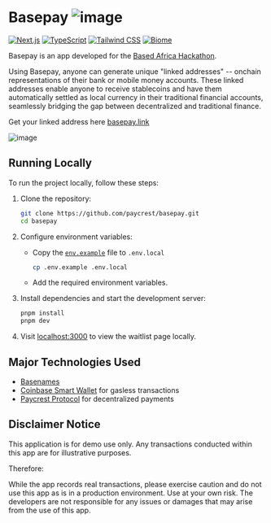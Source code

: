 # Basepay ![image](https://github.com/paycrest/zap/assets/87664239/152fa090-fea7-4553-ba98-1fd3bf9cb4b9)

[![Next.js](https://img.shields.io/badge/-Next.js-61DAFB?logo=Next.js&logoColor=white&color=11172a)](https://nextjs.org/)
[![TypeScript](https://img.shields.io/badge/-TypeScript-FFA500?logo=TypeScript&logoColor=4678c8&color=11172a)](https://typescriptlang.org/)
[![Tailwind CSS](https://img.shields.io/badge/-Tailwind%20CSS-06B6D4?logo=Tailwind%20CSS&logoColor=60bdfa&color=11172a)](https://tailwindcss.com/)
[![Biome](https://img.shields.io/badge/-Biome-1d2b34?logo=Biome&logoColor=71a5fc&color=11172a)](https://biomejs.dev/)

Basepay is an app developed for the [Based Africa Hackathon](https://devfolio.co/projects/basepay-df80).

Using Basepay, anyone can generate unique "linked addresses" -- onchain representations of their bank or mobile money accounts. These linked addresses enable anyone to receive stablecoins and have them automatically settled as local currency in their traditional financial accounts, seamlessly bridging the gap between decentralized and traditional finance.

Get your linked address here [basepay.link](https://www.basepay.link)

![image](https://based-africa.devfolio.co/_next/image?url=https%3A%2F%2Fassets.devfolio.co%2Fhackathons%2Fb95da37a3a1a4fb9adb82d7d9f6d80e9%2Fassets%2Fcover%2F733.png&w=1440&q=100)

## Running Locally

To run the project locally, follow these steps:

1. Clone the repository:

   ```bash
   git clone https://github.com/paycrest/basepay.git
   cd basepay
   ```

2. Configure environment variables:

   - Copy the [`env.example`](.env.example) file to `.env.local`

     ```bash
     cp .env.example .env.local
     ```

   - Add the required environment variables.

3. Install dependencies and start the development server:

   ```bash
   pnpm install
   pnpm dev
   ```

4. Visit [localhost:3000](http://localhost:3000) to view the waitlist page locally.

## Major Technologies Used

- [Basenames](https://base.org/names)
- [Coinbase Smart Wallet](https://www.smartwallet.dev) for gasless transactions
- [Paycrest Protocol](https://paycrest.io) for decentralized payments

## Disclaimer Notice

This application is for demo use only. Any transactions conducted within this app are for illustrative purposes.

Therefore:

While the app records real transactions, please exercise caution and do not use this app as is in a production environment. Use at your own risk. The developers are not responsible for any issues or damages that may arise from the use of this app.
